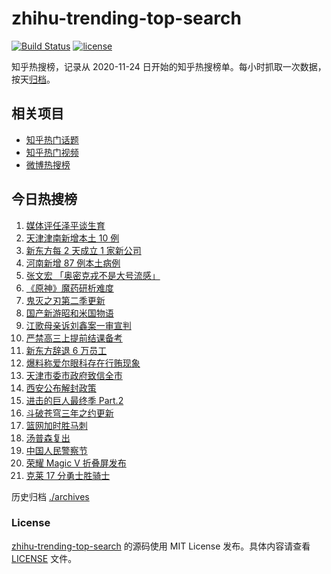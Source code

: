 # zhihu-trending-top-search

[![Build Status](https://github.com/justjavac/zhihu-trending-top-search/workflows/ci/badge.svg?branch=main)](https://github.com/justjavac/zhihu-trending-top-search/actions)
[![license](https://img.shields.io/github/license/justjavac/zhihu-trending-top-search)](https://github.com/justjavac/zhihu-trending-top-search/blob/main/LICENSE)

知乎热搜榜，记录从 2020-11-24 日开始的知乎热搜榜单。每小时抓取一次数据，按天[归档](./archives)。

## 相关项目

- [知乎热门话题](https://github.com/justjavac/zhihu-trending-hot-questions)
- [知乎热门视频](https://github.com/justjavac/zhihu-trending-hot-video)
- [微博热搜榜](https://github.com/justjavac/weibo-trending-hot-search)

## 今日热搜榜

<!-- BEGIN -->
<!-- 最后更新时间 Tue Jan 11 2022 12:18:22 GMT+0800 (China Standard Time) -->

1. [媒体评任泽平谈生育](https://www.zhihu.com/search?q=任泽平)
1. [天津津南新增本土 10 例](https://www.zhihu.com/search?q=天津疫情)
1. [新东方每 2 天成立 1 家新公司](https://www.zhihu.com/search?q=新东方)
1. [河南新增 87 例本土病例](https://www.zhihu.com/search?q=河南疫情)
1. [张文宏 「奥密克戎不是大号流感」](https://www.zhihu.com/search?q=奥密克戎)
1. [《原神》魔药研析难度](https://www.zhihu.com/search?q=原神)
1. [鬼灭之刃第二季更新](https://www.zhihu.com/search?q=鬼灭之刃)
1. [国产新游昭和米国物语](https://www.zhihu.com/search?q=昭和米国物语)
1. [江歌母亲诉刘鑫案一审宣判](https://www.zhihu.com/search?q=江歌案)
1. [严禁高三上提前结课备考](https://www.zhihu.com/search?q=高三备考)
1. [新东方辞退 6 万员工](https://www.zhihu.com/search?q=新东方辞退员工)
1. [爆料称爱尔眼科存在行贿现象](https://www.zhihu.com/search?q=爱尔眼科)
1. [天津市委市政府致信全市](https://www.zhihu.com/search?q=天津疫情)
1. [西安公布解封政策](https://www.zhihu.com/search?q=西安解封)
1. [进击的巨人最终季 Part.2](https://www.zhihu.com/search?q=进击的巨人)
1. [斗破苍穹三年之约更新](https://www.zhihu.com/search?q=斗破苍穹三年之约)
1. [篮网加时胜马刺](https://www.zhihu.com/search?q=篮网)
1. [汤普森复出](https://www.zhihu.com/search?q=汤普森复出)
1. [中国人民警察节](https://www.zhihu.com/search?q=中国人民警察节)
1. [荣耀 Magic V 折叠屏发布](https://www.zhihu.com/search?q=荣耀折叠屏)
1. [克莱 17 分勇士胜骑士](https://www.zhihu.com/search?q=勇士)

<!-- END -->

历史归档 [./archives](./archives)

### License

[zhihu-trending-top-search](https://github.com/justjavac/zhihu-trending-top-search)
的源码使用 MIT License 发布。具体内容请查看 [LICENSE](./LICENSE) 文件。
